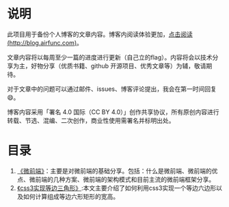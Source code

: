 # 说明
此项目用于备份个人博客的文章内容。博客内阅读体验更加，[点击阅读(http://blog.airfunc.com)](http://blog.airfunc.com/)。

文章内容将以每周至少一篇的进度进行更新（自己立的flag）。内容将会以技术分享为主，好物分享（优质书籍、github 开源项目、优秀文章等）为辅，敬请期待。

对于文章中的问题可以通过邮件、issues、博客评论提出，我会在第一时间回复😄。

博客内容采用「署名 4.0 国际（CC BY 4.0）」创作共享协议，所有原创内容进行转载、节选、混编、二次创作，商业性使用需署名并标明出处。

# 目录
1. [《微前端》](https://github.com/hirozhuz/air-blog-article/blob/master/frontends/note/%E5%BE%AE%E5%89%8D%E7%AB%AF.md)：主要是对微前端的基础分享。包括：什么是微前端、微前端的优点、微前端的几种方案、微前端的架构模式和目前主流的微前端框架分享。
2. [《css3实现等边三角形》](https://github.com/hirozhuz/air-blog-article/blob/master/frontends/css/css3%E5%AE%9E%E7%8E%B0%E7%AD%89%E8%BE%B9%E4%B8%89%E8%A7%92%E5%BD%A2.md):本文主要介绍了如何利用css3实现一个等边六边形以及如何计算组成等边六形矩形的宽高。